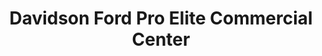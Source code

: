 ---
title: "Davidson Ford Pro Elite Commercial Center"
url: /liverpool/davidson-ford-pro-elite-commercial-center/
shop: car repair
---